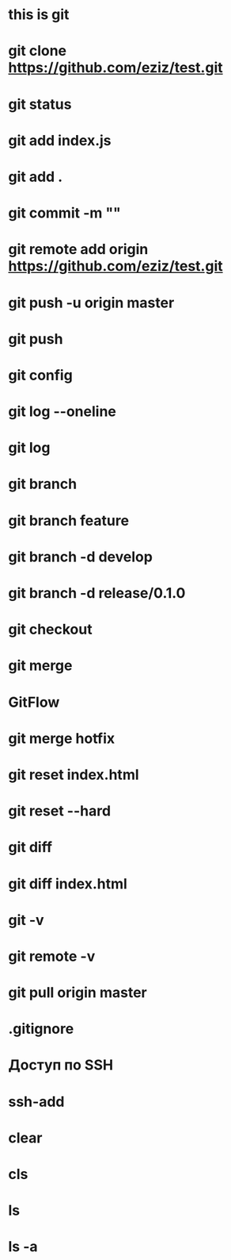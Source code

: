 # this is git

# git clone https://github.com/eziz/test.git

# git status

# git add index.js

# git add .

# git commit -m ""

# git remote add origin https://github.com/eziz/test.git

# git push -u origin master

# git push

# git config

# git log --oneline

# git log

# git branch

# git branch feature

# git branch -d develop

# git branch -d release/0.1.0

# git checkout

# git merge

# GitFlow

# git merge hotfix

# git reset index.html

# git reset --hard

# git diff

# git diff index.html

# git -v

# git remote -v

# git pull origin master

# .gitignore

# Доступ по SSH

# ssh-add

# clear

# cls

# ls

# ls -a
